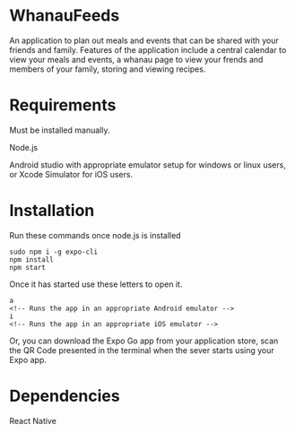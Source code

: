 # WhanauFeeds

An application to plan out meals and events that can be shared with your friends and family. Features of the application include a central calendar to view your meals and events, a whanau page to view your frends and members of your family, storing and viewing recipes.

# Requirements
Must be installed manually.

Node.js

Android studio with appropriate emulator setup for windows or linux users, or Xcode Simulator for iOS users.

# Installation 
Run these commands once node.js is installed
```
sudo npm i -g expo-cli
npm install
npm start
```
Once it has started use these letters to open it.
```
a 
<!-- Runs the app in an appropriate Android emulator -->
i 
<!-- Runs the app in an appropriate iOS emulator -->
```
Or, you can download the Expo Go app from your application store, scan the QR Code presented in the terminal when the sever starts using your Expo app.

# Dependencies
React Native

